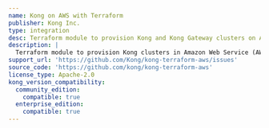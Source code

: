 ```yaml
---
name: Kong on AWS with Terraform
publisher: Kong Inc.
type: integration
desc: Terraform module to provision Kong and Kong Gateway clusters on Amazon Web Services.
description: |
  Terraform module to provision Kong clusters in Amazon Web Service (AWS) using AWS best practices for architecture and security. Both Kong and Kong Gateway are supported. Available under the Apache License 2.0 license.
support_url: 'https://github.com/Kong/kong-terraform-aws/issues'
source_code: 'https://github.com/kong/kong-terraform-aws'
license_type: Apache-2.0
kong_version_compatibility:
  community_edition:
    compatible: true
  enterprise_edition:
    compatible: true
---
```

